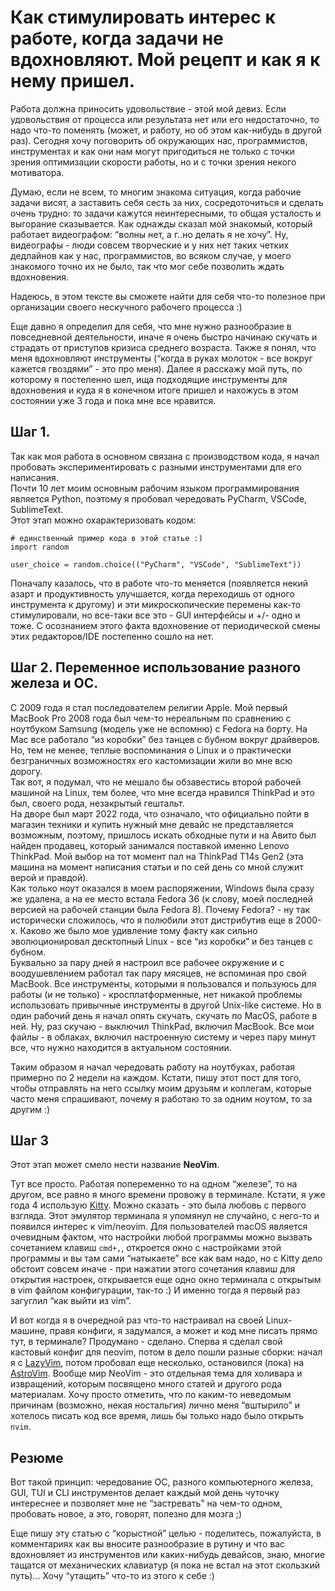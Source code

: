 # Как стимулировать интерес к работе, когда задачи не вдохновляют. Мой рецепт и как я к нему пришел.

Работа должна приносить удовольствие - этой мой девиз. Если удовольствия от процесса или результата нет или его недостаточно, то надо что-то поменять (может, и работу, но об этом как-нибудь в другой раз). Сегодня хочу поговорить об окружающих нас, программистов, инструментах и как они нам могут пригодиться не только с точки зрения оптимизации скорости работы, но и с точки зрения некого мотиватора.

Думаю, если не всем, то многим знакома ситуация, когда рабочие задачи висят, а заставить себя сесть за них, сосредоточиться и сделать очень трудно: то задачи кажутся неинтересными, то общая усталость и выгорание сказывается. Как однажды сказал мой знакомый, который работает видеографом: “волны нет, а г..но делать я не хочу”. Ну, видеографы - люди совсем творческие и у них нет таких четких дедлайнов как у нас, программистов, во всяком случае, у моего знакомого точно их не было, так что мог себе позволить ждать вдохновения.

Надеюсь, в этом тексте вы сможете найти для себя что-то полезное    при организации своего нескучного рабочего процесса :)

Еще давно я определил для себя, что мне нужно разнообразие в повседневной деятельности, иначе я очень быстро начинаю скучать и страдать от приступов кризиса среднего возраста. Также я понял, что меня вдохновляют инструменты (“когда в руках молоток - все вокруг кажется гвоздями” - это про меня). Далее я расскажу мой путь, по которому я постепенно шел, ища подходящие инструменты для вдохновения и куда я в конечном итоге пришел и нахожусь в этом состоянии уже 3 года и пока мне все нравится.

## Шаг 1.
Так как моя работа в основном связана с производством кода, я начал пробовать экспериментировать с разными инструментами для его написания.     
Почти 10 лет моим основным рабочим языком программирования является Python, поэтому я пробовал чередовать PyCharm, VSCode, SublimeText.     
Этот этап можно охарактеризовать кодом:

```
# единственный пример кода в этой статье :)
import random

user_choice = random.choice(("PyCharm", "VSCode", "SublimeText"))
```

Поначалу казалось, что в работе что-то меняется (появляется некий азарт и продуктивность улучшается, когда переходишь от одного инструмента к другому) и эти микроскопические перемены как-то стимулировали, но все-таки все это - GUI интерфейсы и +/- одно и тоже. С осознанием этого факта вдохновение от периодической смены этих редакторов/IDE постепенно сошло на нет.

## Шаг 2. Переменное использование разного железа и ОС.
С 2009 года я стал последователем религии Apple. Мой первый MacBook Pro 2008 года был чем-то нереальным по сравнению с ноутбуком Samsung (модель уже не вспомню) c Fedora на борту. На Mac все работало “из коробки” без танцев с бубном вокруг драйверов.   
Но, тем не менее, теплые воспоминания о Linux и о практически безграничных возможностях его кастомизации жили во мне всю дорогу.    
Так вот, я подумал, что не мешало бы обзавестись второй рабочей машиной на Linux, тем более, что мне всегда нравился ThinkPad и это был, своего рода, незакрытый гештальт.    
На дворе был март 2022 года, что означало, что официально пойти в магазин техники и купить нужный мне девайс не представляется возможным, поэтому, пришлось искать обходные пути и на Авито был найден продавец, который занимался поставкой именно Lenovo ThinkPad. Мой выбор на тот момент пал на ThinkPad T14s Gen2 (эта машина на момент написания статьи и по сей день со мной служит верой и правдой).    
Как только ноут оказался в моем распоряжении, Windows была сразу же удалена, а на ее место встала Fedora 36 (к слову, моей последней версией на рабочей станции была Fedora 8). Почему Fedora? - ну так исторически сложилось, что я полюбили этот дистрибутив еще в 2000-х. Каково же было мое удивление тому факту как сильно эволюционировал десктопный Linux - все “из коробки” и без танцев с бубном.    
Буквально за пару дней я настроил все рабочее окружение и с воодушевлением работал так пару мясяцев, не вспоминая про свой MacBook. Все инструменты, которыми я пользовался и пользуюсь для работы (и не только) - кросплатформенные, нет никакой проблемы использовать привычные инструменты в другой Unix-like системе. Но в один рабочий день я начал опять скучать, скучать по MacOS, работе в ней. Ну, раз скучаю - выключил ThinkPad, включил MacBook. Все мои файлы - в облаках, включил настроенную систему и через пару минут все, что нужно находится в актуальном состоянии. 

Таким образом я начал чередовать работу на ноутбуках, работая примерно по 2 недели на каждом. Кстати, пишу этот пост для того, чтобы отправлять на него ссылку моим друзьям и коллегам, которые  часто меня спрашивают, почему я работаю то за одним ноутом, то за другим :)

## Шаг 3
Этот этап может смело нести название **NeoVim**. 

Тут все просто. Работая попеременно то на одном “железе”, то на другом, все равно я много времени провожу в терминале. Кстати, я  уже года 4 использую [Kitty](https://sw.kovidgoyal.net/kitty/). Можно сказать - это была любовь с первого взгляда. Этот эмулятор терминала я упомянул не случайно, с него-то и появился интерес к vim/neovim. Для пользователей macOS является очевидным фактом, что настройки любой программы можно вызвать сочетанием клавиш `cmd+,`, откроется окно с настройками этой программы и вы там сами “натыкаете” все как вам надо, но с Kitty дело обстоит совсем иначе - при нажатии этого сочетания клавиш для открытия настроек, открывается еще одно окно терминала с открытым в vim файлом конфигурации, так-то :) И именно тогда я первый раз загуглил “как выйти из vim”. 

И вот когда я в очередной раз что-то настраивал на своей Linux-машине, правя конфиги, я задумался, а может и код мне писать прямо тут, в терминале? Продумано - сделано. Сперва я сделал свой кастовый конфиг для neovim, потом в дело пошли разные сборки: начал я с [LazyVim](https://www.lazyvim.org/), потом пробовал еще несколько, остановился (пока) на [AstroVim](https://astronvim.com/). Вообще мир NeoVim - это отдельная тема для холивара и извращений, которым посвящено много статей и другого рода материалам. Хочу просто отметить, что по каким-то неведомым причинам (возможно, некая ностальгия) лично меня “вштырило” и хотелось писать код все время, лишь бы только надо было открыть `nvim`. 

## Резюме
Вот такой принцип: чередование ОС, разного компьютерного железа, GUI, TUI и CLI инструментов делает каждый мой день чуточку интереснее и позволяет мне не “застревать” на чем-то одном, пробовать новое, а это, говорят, полезно для мозга ;)

Еще пишу эту статью с “корыстной” целью - поделитесь, пожалуйста, в комментариях как вы вносите разнообразие в рутину и что вас вдохновляет из инструментов или каких-нибудь девайсов, знаю, многие тащатся от механических клавиатур (я пока не встал на этот скользкий путь)... Хочу “утащить” что-то из этого к себе :)